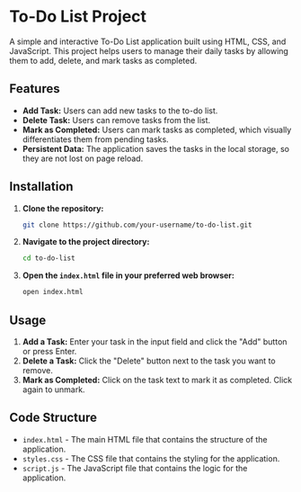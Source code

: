 # To-Do List Project

A simple and interactive To-Do List application built using HTML, CSS, and JavaScript. This project helps users to manage their daily tasks by allowing them to add, delete, and mark tasks as completed.

## Features

- **Add Task:** Users can add new tasks to the to-do list.
- **Delete Task:** Users can remove tasks from the list.
- **Mark as Completed:** Users can mark tasks as completed, which visually differentiates them from pending tasks.
- **Persistent Data:** The application saves the tasks in the local storage, so they are not lost on page reload.

## Installation

1. **Clone the repository:**
    ```bash
    git clone https://github.com/your-username/to-do-list.git
    ```

2. **Navigate to the project directory:**
    ```bash
    cd to-do-list
    ```

3. **Open the `index.html` file in your preferred web browser:**
    ```bash
    open index.html
    ```

## Usage

1. **Add a Task:** Enter your task in the input field and click the "Add" button or press Enter.
2. **Delete a Task:** Click the "Delete" button next to the task you want to remove.
3. **Mark as Completed:** Click on the task text to mark it as completed. Click again to unmark.

## Code Structure

- `index.html` - The main HTML file that contains the structure of the application.
- `styles.css` - The CSS file that contains the styling for the application.
- `script.js` - The JavaScript file that contains the logic for the application.
